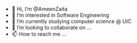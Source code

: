 - 👋 Hi, I’m @AmeenZaita
- 👀 I’m interested in Software Engineering
- 🌱 I’m currently studying computer science @ UIC
- 💞️ I’m looking to collaborate on ...
- 📫 How to reach me ...

<!---
AmeenZaita/AmeenZaita is a ✨ special ✨ repository because its `README.md` (this file) appears on your GitHub profile.
You can click the Preview link to take a look at your changes.
--->
